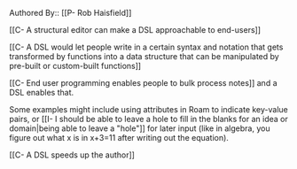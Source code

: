 Authored By:: [[P- Rob Haisfield]]

[[C- A structural editor can make a DSL approachable to end-users]]

[[C- A DSL would let people write in a certain syntax and notation that gets transformed by functions into a data structure that can be manipulated by pre-built or custom-built functions]]

[[C- End user programming enables people to bulk process notes]] and a DSL enables that.

Some examples might include using attributes in Roam to indicate key-value pairs, or [[I- I should be able to leave a hole to fill in the blanks for an idea or domain|being able to leave a "hole"]] for later input (like in algebra, you figure out what x is in x+3=11 after writing out the equation).

[[C- A DSL speeds up the author]]